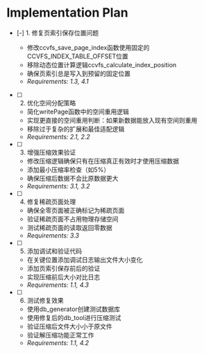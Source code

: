 # Implementation Plan

- [-] 1. 修复页索引保存位置问题

  - 修改ccvfs_save_page_index函数使用固定的CCVFS_INDEX_TABLE_OFFSET位置
  - 移除动态位置计算逻辑ccvfs_calculate_index_position
  - 确保页索引总是写入到预留的固定位置
  - _Requirements: 1.3, 4.1_

- [ ] 2. 优化空间分配策略
  - 简化writePage函数中的空间重用逻辑
  - 实现更直接的空间重用判断：如果新数据能放入现有空间则重用
  - 移除过于复杂的扩展和最佳适配逻辑
  - _Requirements: 2.1, 2.2_

- [ ] 3. 增强压缩效果验证
  - 修改压缩逻辑确保只有在压缩真正有效时才使用压缩数据
  - 添加最小压缩率检查（如5%）
  - 确保压缩后数据不会比原数据更大
  - _Requirements: 3.1, 3.2_

- [ ] 4. 修复稀疏页面处理
  - 确保全零页面被正确标记为稀疏页面
  - 验证稀疏页面不占用物理存储空间
  - 测试稀疏页面的读取返回零数据
  - _Requirements: 3.3_

- [ ] 5. 添加调试和验证代码
  - 在关键位置添加调试日志输出文件大小变化
  - 添加页索引保存前后的验证
  - 实现压缩前后大小对比日志
  - _Requirements: 1.1, 4.3_

- [ ] 6. 测试修复效果
  - 使用db_generator创建测试数据库
  - 使用修复后的db_tool进行压缩测试
  - 验证压缩后文件大小小于原文件
  - 验证解压缩功能正常工作
  - _Requirements: 1.1, 4.2_